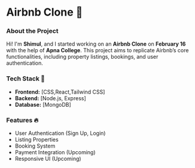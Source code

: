 # Airbnb Clone 🏡

### About the Project
Hi! I'm **Shimul**, and I started working on an **Airbnb Clone** on **February 16** with the help of **Apna College**. This project aims to replicate Airbnb’s core functionalities, including property listings, bookings, and user authentication.

### Tech Stack 🚀
- **Frontend:** [CSS,React,Tailwind CSS]
- **Backend:** [Node.js, Express]
- **Database:** [MongoDB]

### Features 🔥
- User Authentication (Sign Up, Login)
- Listing Properties
- Booking System
- Payment Integration (Upcoming)
- Responsive UI (Upcoming)
